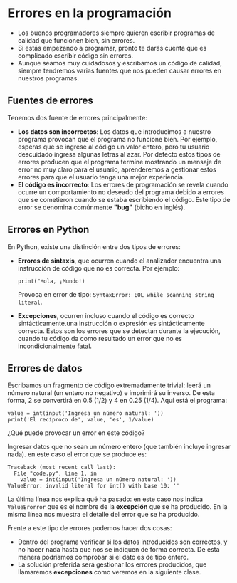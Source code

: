 # Errores en la programación

* Los buenos programadores siempre quieren escribir programas de calidad que funcionen bien, sin errores.
* Si estás empezando a programar, pronto te darás cuenta que es complicado escribir código sin errores.
* Aunque seamos muy cuidadosos y escribamos un código de calidad, siempre tendremos varias fuentes que nos pueden causar errores en nuestros programas.

## Fuentes de errores

Tenemos dos fuente de errores principalmente:

* **Los datos son incorrectos**: Los datos que introducimos a nuestro programa provocan que el programa no funcione bien. Por ejemplo, esperas que se ingrese al código un valor entero, pero tu usuario descuidado ingresa algunas letras al azar.
Por defecto estos tipos de errores producen que el programa termine mostrando un mensaje de error no muy claro para el usuario, aprenderemos a gestionar estos errores para que el usuario tenga una mejor experiencia.
* **El código es incorrecto**: Los errores de programación se revela cuando ocurre un comportamiento no deseado del programa debido a errores que se cometieron cuando se estaba escribiendo el código. Este tipo de error se denomina comúnmente **"bug"** (bicho en inglés).

## Errores en Python

En Python, existe una distinción entre dos tipos de errores:

* **Errores de sintaxis**, que ocurren cuando el analizador encuentra una instrucción de código que no es correcta. Por ejemplo:

    ```
    print("Hola, ¡Mundo!)
    ```
    Provoca en error de tipo: `SyntaxError: EOL while scanning string literal`.
* **Excepciones**, ocurren incluso cuando el código es correcto sintácticamente.una instrucción o expresión es sintácticamente correcta. Estos son los errores que se detectan durante la ejecución, cuando tu código da como resultado un error que no es incondicionalmente fatal.

## Errores de datos

Escribamos un fragmento de código extremadamente trivial: leerá un número natural (un entero no negativo) e imprimirá su inverso. De esta forma, 2 se convertirá en 0.5 (1/2) y 4 en 0.25 (1/4). Aquí está el programa:

```
value = int(input('Ingresa un número natural: '))
print('El recíproco de', value, 'es', 1/value)
```

¿Qué puede provocar un error en este código?

Ingresar datos que no sean un número entero (que también incluye ingresar nada). en este caso el error que se produce es:
```
Traceback (most recent call last):
  File "code.py", line 1, in 
    value = int(input('Ingresa un número natural: '))
ValueError: invalid literal for int() with base 10: ''
```

La última línea nos explica qué ha pasado: en este caso nos indica `ValueErorror` que es el nombre de la **excepción** que se ha producido. En la misma línea nos muestra el detalle del error que se ha producido.

Frente a este tipo de errores podemos hacer dos cosas:

* Dentro del programa verificar si los datos introducidos son correctos, y no hacer nada hasta que nos se indiquen de forma correcta. De esta manera podríamos comprobar si el dato es de tipo entero. 
* La solución preferida será gestionar los errores producidos, que llamaremos **excepciones** como veremos en la siguiente clase.

